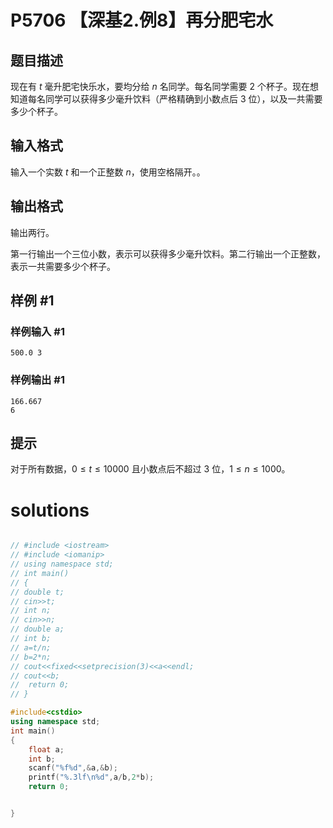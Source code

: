 # P5706 【深基2.例8】再分肥宅水

## 题目描述

现在有 $t$ 毫升肥宅快乐水，要均分给 $n$ 名同学。每名同学需要 $2$ 个杯子。现在想知道每名同学可以获得多少毫升饮料（严格精确到小数点后 $3$ 位），以及一共需要多少个杯子。

## 输入格式

输入一个实数 $t$ 和一个正整数 $n$，使用空格隔开。。

## 输出格式

输出两行。

第一行输出一个三位小数，表示可以获得多少毫升饮料。第二行输出一个正整数，表示一共需要多少个杯子。

## 样例 #1

### 样例输入 #1

```
500.0 3
```

### 样例输出 #1

```
166.667
6
```

## 提示

对于所有数据，$0\leq t\leq 10000$ 且小数点后不超过 $3$ 位，$1\leq n\leq 1000$。

# solutions
```cpp

// #include <iostream>
// #include <iomanip> 
// using namespace std;
// int main()
// {
// double t;
// cin>>t;
// int n;
// cin>>n;
// double a;
// int b;
// a=t/n;
// b=2*n;
// cout<<fixed<<setprecision(3)<<a<<endl;
// cout<<b;
// 	return 0;
// }

#include<cstdio>
using namespace std;
int main()
{
    float a;
    int b;
    scanf("%f%d",&a,&b);
    printf("%.3lf\n%d",a/b,2*b);
    return 0;


}
```

